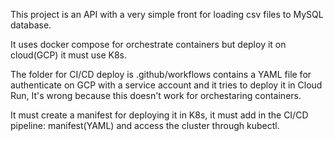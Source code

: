 This project is an API with a very simple front for loading csv files to MySQL database.

It uses docker compose for orchestrate containers but deploy it on cloud(GCP) it must use K8s.

The folder for CI/CD deploy is .github/workflows contains a YAML file for authenticate on GCP with a service account
and it tries to deploy it in Cloud Run, It's wrong because this doesn't work for orchestaring containers.

It must create a manifest for deploying it in K8s, it must add in the CI/CD pipeline: manifest(YAML) and access the cluster
through kubectl.